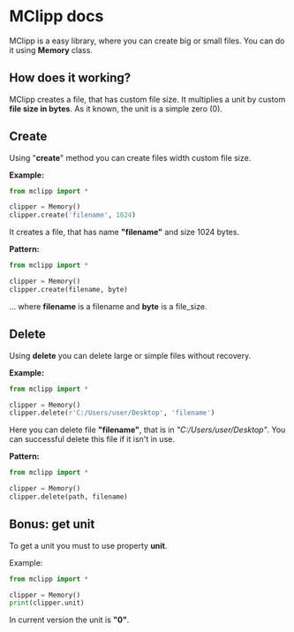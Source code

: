 # **MClipp docs**
MClipp is a easy library, where you can create big or small files.
You can do it using **Memory** class. 

## How does it working?

MClipp creates a file, that has custom file size. It multiplies a unit by custom **file size in bytes**.
As it known, the unit is a simple zero (0). 

## Create

Using "**create**" method you can create files width custom file size.

**Example:**
```python
from mclipp import *

clipper = Memory()
clipper.create('filename', 1024)
```
It creates a file, that has name **"filename"** and size 1024 bytes.

**Pattern:**
```python
from mclipp import *

clipper = Memory()
clipper.create(filename, byte)
```

... where **filename** is a filename and **byte** is a file_size.

## Delete

Using **delete** you can delete large or simple files without recovery.

**Example:**
```python
from mclipp import *

clipper = Memory()
clipper.delete(r'C:/Users/user/Desktop', 'filename')
```

Here you can delete file **"filename"**, that is in *"C:/Users/user/Desktop"*.
You can successful delete this file if it isn't in use.

**Pattern:**
```python
from mclipp import *

clipper = Memory()
clipper.delete(path, filename)
```


## Bonus: get **unit**

To get a unit you must to use property **unit**.

Example:
```python
from mclipp import *

clipper = Memory()
print(clipper.unit)
```

In current version the unit is **"0"**.
